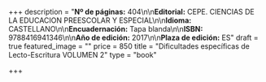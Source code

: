 +++
description = "**Nº de páginas:** 404\n\n**Editorial:** CEPE. CIENCIAS DE LA EDUCACION PREESCOLAR Y ESPECIAL\n\n**Idioma:** CASTELLANO\n\n**Encuadernación:** Tapa blanda\n\n**ISBN:** 9788416941346\n\n**Año de edición:** 2017\n\n**Plaza de edición:** ES"
draft = true
featured_image = ""
price = 850
title = "Dificultades específicas de Lecto-Escritura VOLUMEN 2"
type = "book"

+++
